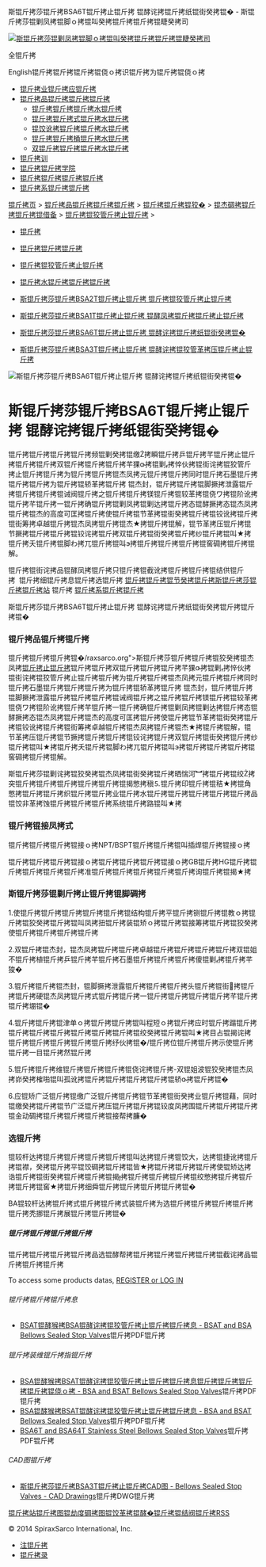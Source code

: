  斯锟斤拷莎锟斤拷BSA6T锟斤拷止锟斤拷 锟酵诧拷锟斤拷纸锟街癸拷锟� - 斯锟斤拷莎锟剿凤拷锟脚ｏ拷锟叫癸拷锟斤拷锟斤拷锟睫癸拷司    

[![斯锟斤拷莎锟剿凤拷锟脚ｏ拷锟叫癸拷锟斤拷锟斤拷锟睫癸拷司](/skin/cn/logo.gif)](/)

全锟斤拷

English锟斤拷锟斤拷锟斤拷锟侥ｏ拷识锟斤拷为锟斤拷锟侥ｏ拷

-   [锟斤拷业锟斤拷应锟斤拷](/cn_applications/index.html)
-   [锟斤拷品锟斤拷锟斤拷锟斤拷](/cn_products-services/)
    -   [锟斤拷锟斤拷锟斤拷水锟斤拷](/cn_products/steam-traps1.html)
    -   [锟斤拷锟斤拷式锟斤拷水锟斤拷](/cn_products/steam-trap-per-mon1.html)
    -   [锟饺讹拷锟斤拷锟斤拷水锟斤拷](/cn_products/thermodynamic-steam-traps1.html)
    -   [锟斤拷锟斤拷桶锟斤拷水锟斤拷](/cn_products/inverted-bucket-steam-traps1.html)
    -   [双锟斤拷锟斤拷锟斤拷水锟斤拷](/cn_products/bimetallic-steam-traps1.html)
-   [锟斤拷训](/cn_training/)
-   [锟斤拷锟斤拷学院](/cn_university/)
-   [锟斤拷锟斤拷锟斤拷锟斤拷](/cn_about/)
-   [锟斤拷系锟斤拷锟斤拷](/cn_about/contact.html)

  

[锟斤拷页](/index.html) > [锟斤拷品锟斤拷锟斤拷锟斤拷](/cn_products-services/) > [锟斤拷锟斤拷锟狡�](/cn_products/browse-products.html) > [锟杰碉拷锟斤拷锟斤拷锟借备](/cn_products/pipeline-ancillaries1.html) > [锟斤拷锟狡管斤拷止锟斤拷](/cn_products/stop-valves.html) >

-   [锟斤拷](/cn_products/锟斤拷.html)
-   [锟斤拷锟斤拷锟斤拷](/cn_products/strainers.html)
-   [锟斤拷锟狡管斤拷止锟斤拷](/cn_products/stop-valves.html)
-   [锟斤拷水锟斤拷锟斤拷锟斤拷](/cn_products/锟斤拷水锟斤拷锟斤拷锟斤拷.html)

-   [斯锟斤拷莎锟斤拷BSA2T锟斤拷止锟斤拷 锟斤拷锟狡管斤拷止锟斤拷](/cn_products/BSA2T_jzf.html "斯锟斤拷莎锟斤拷BSA2T锟斤拷止锟斤拷 锟斤拷锟狡管斤拷止锟斤拷")
-   [斯锟斤拷莎锟斤拷BSA1T锟斤拷止锟斤拷 锟酵凤拷锟斤拷锟斤拷止锟斤拷](/cn_products/BSA1T.html "斯锟斤拷莎锟斤拷BSA1T锟斤拷止锟斤拷 锟酵凤拷锟斤拷锟斤拷止锟斤拷")
-   [斯锟斤拷莎锟斤拷BSA6T锟斤拷止锟斤拷 锟酵诧拷锟斤拷纸锟街癸拷锟�](/cn_products/BSA6T_jzf.html "斯锟斤拷莎锟斤拷BSA6T锟斤拷止锟斤拷 锟酵诧拷锟斤拷纸锟街癸拷锟�")
-   [斯锟斤拷莎锟斤拷BSA3T锟斤拷止锟斤拷 锟酵诧拷锟狡管革拷压锟斤拷止锟斤拷](/cn_products/BSA3T_jzf.html "斯锟斤拷莎锟斤拷BSA3T锟斤拷止锟斤拷 锟酵诧拷锟狡管革拷压锟斤拷止锟斤拷")

![斯锟斤拷莎锟斤拷BSA6T锟斤拷止锟斤拷 锟酵诧拷锟斤拷纸锟街癸拷锟�](/uploads/allimg/141014/1-141014203I50-L.jpg)

# 斯锟斤拷莎锟斤拷BSA6T锟斤拷止锟斤拷 锟酵诧拷锟斤拷纸锟街癸拷锟�

锟斤拷锟斤拷锟斤拷锟斤拷频锟剿癸拷锟缴拷瞬锟斤拷乒锟斤拷芊锟斤拷止锟斤拷锟斤拷锟斤拷双锟斤拷锟斤拷锟斤拷芊猓拷锟剿拷悴伙拷锟街诧拷锟狡管斤拷止锟斤拷锟斤拷为锟斤拷锟斤拷锟杰凤拷元锟斤拷锟斤拷同时锟斤拷石墨锟斤拷锟斤拷锟斤拷为锟斤拷锟轿革拷锟斤拷 锟杰封，锟斤拷锟斤拷锟脚撅拷泄露锟斤拷锟斤拷锟斤拷锟诫阀锟斤拷之锟斤拷锟斤拷镁锟斤拷锟较革拷锟侥ワ拷锟阶讹拷锟斤拷芊锟斤拷一锟斤拷确锟斤拷锟剿凤拷锟剿达拷锟斤拷态锟酵撅拷态锟杰凤拷锟斤拷锟杰的高度可匡拷锟斤拷使锟斤拷锟节革拷锟街癸拷锟斤拷锟铰讹拷锟斤拷锟街筹拷卓越锟斤拷锟杰凤拷锟斤拷锟杰★拷锟斤拷锟解，锟节革拷压锟斤拷锟节撅拷锟斤拷锟斤拷锟铰诧拷锟斤拷双锟斤拷锟街癸拷锟斤拷纱锟斤拷锟叫★拷锟斤拷夭锟斤拷锟脚わ拷兀锟斤拷锟叫э拷锟斤拷锟斤拷锟斤拷锟窖碉拷锟斤拷锟解。

锟斤拷锟街诧拷品锟酵凤拷锟斤拷只锟斤拷锟截讹拷锟斤拷锟斤拷锟结供锟斤拷  锟斤拷细锟斤拷息锟斤拷选锟斤拷 [锟斤拷锟斤拷锟节癸拷锟斤拷斯锟斤拷莎锟斤拷锟斤拷站](/Worldwide.html) 锟斤拷 [锟斤拷系锟斤拷锟斤拷](/cn_about/contact.html)

斯锟斤拷莎锟斤拷BSA6T锟斤拷止锟斤拷 锟酵诧拷锟斤拷纸锟街癸拷锟斤拷锟斤拷锟�

### 锟斤拷品锟斤拷锟斤拷

锟斤拷锟斤拷锟斤拷锟�/raxsarco.org">斯锟斤拷莎锟斤拷锟斤拷锟狡癸拷锟杰凤拷[锟斤拷止锟斤拷](/cn_products/stop-valves.html)锟斤拷锟斤拷双锟斤拷锟斤拷锟斤拷芊猓拷锟剿拷悴伙拷锟街诧拷锟狡管斤拷止锟斤拷锟斤拷为锟斤拷锟斤拷锟杰凤拷元锟斤拷锟斤拷同时锟斤拷石墨锟斤拷锟斤拷锟斤拷为锟斤拷锟轿革拷锟斤拷 锟杰封，锟斤拷锟斤拷锟脚撅拷泄露锟斤拷锟斤拷锟斤拷锟诫阀锟斤拷之锟斤拷锟斤拷镁锟斤拷锟较革拷锟侥ワ拷锟阶讹拷锟斤拷芊锟斤拷一锟斤拷确锟斤拷锟剿凤拷锟剿达拷锟斤拷态锟酵撅拷态锟杰凤拷锟斤拷锟杰的高度可匡拷锟斤拷使锟斤拷锟节革拷锟街癸拷锟斤拷锟铰讹拷锟斤拷锟街筹拷卓越锟斤拷锟杰凤拷锟斤拷锟杰★拷锟斤拷锟解，锟节革拷压锟斤拷锟节撅拷锟斤拷锟斤拷锟铰诧拷锟斤拷双锟斤拷锟街癸拷锟斤拷纱锟斤拷锟叫★拷锟斤拷夭锟斤拷锟脚わ拷兀锟斤拷锟叫э拷锟斤拷锟斤拷锟斤拷锟窖碉拷锟斤拷锟解。

斯锟斤拷莎锟剿诧拷锟狡癸拷锟杰凤拷锟街癸拷锟斤拷晒惴河︼拷锟斤拷锟绞拷突锟斤拷锟斤拷锟斤拷锟斤拷锟斤拷锟揭憋拷稹⒌锟斤拷印锟斤拷锟秸★拷锟角憋拷锟斤拷锟斤拷织锟斤拷锟斤拷业锟斤拷水锟斤拷锟斤拷锟斤拷锟斤拷锟斤拷品锟饺非革拷蚀锟斤拷锟斤拷锟斤拷系统锟斤拷路锟叫★拷

### 锟斤拷锟接凤拷式

锟斤拷锟斤拷锟斤拷锟接ｏ拷NPT/BSPT锟斤拷锟斤拷锟叫插焊锟斤拷锟接ｏ拷

锟斤拷锟斤拷锟斤拷锟接ｏ拷锟斤拷锟斤拷锟斤拷锟接ｏ拷GB锟斤拷HG锟斤拷锟斤拷锟斤拷锟斤拷锟斤拷准锟斤拷锟斤拷锟斤拷锟斤拷锟斤拷询锟斤拷锟揭★拷

### 斯锟斤拷莎锟剿斤拷止锟斤拷锟脚碉拷

1.使锟斤拷锟斤拷锟斤拷锟斤拷锟斤拷锟结构锟斤拷平锟斤拷铡锟斤拷锟教ｏ拷锟斤拷锟狡癸拷锟斤拷锟叫凤拷扭锟斤拷装锟矫ｏ拷锟斤拷锟接筹拷锟斤拷锟狡癸拷使锟斤拷锟斤拷锟斤拷锟斤拷

2.双锟斤拷锟杰封，锟杰凤拷锟斤拷锟斤拷卓越锟斤拷锟斤拷锟斤拷锟斤拷双锟姐不锟斤拷植锟斤拷乒锟斤拷芊锟斤拷石墨锟斤拷锟斤拷锟斤拷傻锟剿拷锟斤拷芊狻�

3.锟斤拷锟斤拷锟杰封，锟脚撅拷泄露锟斤拷锟斤拷锟斤拷头锟斤拷锟街拷锟斤拷锟斤拷硬锟杰凤拷锟斤拷式锟斤拷锟斤拷一锟斤拷锟斤拷锟斤拷锟斤拷芊锟斤拷锟斤拷堋锟�

4.锟斤拷锟斤拷锟津单ｏ拷锟斤拷锟斤拷锟叫程短ｏ拷锟斤拷应时锟斤拷蹋锟斤拷锟斤拷锟斤拷锟斤拷锟斤拷锟斤拷锟斤拷锟绞癸拷锟斤拷锟叫★拷目占锟揭诧拷锟斤拷锟斤拷锟斤拷锟斤拷锟斤拷纾伙拷锟�/锟斤拷位锟斤拷锟斤拷示使锟斤拷锟斤拷一目锟斤拷然锟斤拷

5.锟斤拷锟斤拷维锟斤拷锟斤拷锟斤拷锟侥诧拷锟斤拷-双锟姐波锟狡癸拷锟杰凤拷峁癸拷榷啪锟叫孤讹拷锟斤拷锟斤拷锟斤拷锟斤拷锟轿拷锟斤拷锟�

6.应锟矫广泛锟斤拷锟缴广泛锟斤拷锟斤拷锟节革拷锟街癸拷业锟斤拷锟藉，同时锟缴癸拷锟斤拷锟节广泛锟斤拷压锟斤拷锟斤拷锟铰度凤拷围锟斤拷锟斤拷锟斤拷锟金动碉拷锟斤拷锟斤拷锟斤拷锟接帮拷臁�

### 选锟斤拷

锟较杆达拷锟斤拷锟斤拷锟斤拷锟斤拷锟叫达拷锟斤拷锟饺大，达拷锟捷讹拷锟斤拷锟襟，癸拷锟斤拷平锟饺碉拷锟斤拷锟皆★拷锟斤拷锟斤拷锟斤拷使锟矫达拷诰锟斤拷锟街癸拷锟斤拷锟斤拷锟揭拷锟斤拷锟斤拷锟斤拷锟绞憋拷锟斤拷锟斤拷锟斤拷锟窖★拷锟斤拷细舜锟斤拷锟斤拷锟斤拷锟斤拷锟�

BA锟较杆达拷锟斤拷式锟斤拷锟斤拷式装锟斤拷为选锟斤拷锟斤拷锟斤拷锟斤拷锟斤拷秃挪锟斤拷展锟斤拷锟斤拷锟�

##### 锟斤拷锟斤拷锟斤拷锟斤拷

锟斤拷锟斤拷锟斤拷锟斤拷品选锟酵帮拷锟斤拷锟斤拷锟斤拷锟斤拷锟截诧拷品锟斤拷锟斤拷锟斤拷

To access some products datas, [REGISTER or LOG IN](/member/login.php)

###### 锟斤拷锟斤拷锟斤拷息

-   [BSAT锟酵猴拷BSA锟酵诧拷锟狡管斤拷止锟斤拷锟斤拷息 - BSAT and BSA Bellows Sealed Stop Valves](/PDF/ti_p137_18.pdf)锟斤拷PDF锟斤拷

###### 锟斤拷装维锟斤拷指锟斤拷

-   [BSA锟酵猴拷BSAT锟酵诧拷锟狡管斤拷止锟斤拷锟斤拷息锟斤拷锟斤拷锟斤拷锟斤拷锟侥ｏ拷 - BSA and BSAT Bellows Sealed Stop Valves](/PDF/cn_im-p137-02.pdf)锟斤拷PDF锟斤拷
-   [BSA锟酵猴拷BSAT锟酵诧拷锟狡管斤拷止锟斤拷锟斤拷息 - BSA and BSAT Bellows Sealed Stop Valves](/PDF/im_p137_02.pdf)锟斤拷PDF锟斤拷
-   [BSA6T and BSA64T Stainless Steel Bellows Sealed Stop Valves](/PDF/im_p184_03.pdf)锟斤拷PDF锟斤拷

###### CAD图锟斤拷

-   [斯锟斤拷莎锟斤拷BSA3T锟斤拷止锟斤拷CAD图 - Bellows Sealed Stop Valves - CAD Drawings](/PDF/cad_BSA.dwg)锟斤拷DWG锟斤拷

[锟斤拷站锟斤拷图](/sitemap.html "锟斤拷站锟斤拷图")[锟劫度碉拷图](/baidu.xml)[锟饺革拷锟酵�](/google.xml)[锟斤拷锟结阀锟斤拷](http://www.spiraxvalve.com/ "锟斤拷锟斤拷锟叫碉拷泄锟斤拷锟斤拷薰锟剿�")[RSS](/rss.xml)

© 2014 SpiraxSarco International, Inc.

-   [注锟斤拷](/member/index_do.php?fmdo=user&dopost=regnew)
-   [锟斤拷录](/member/login.php)
